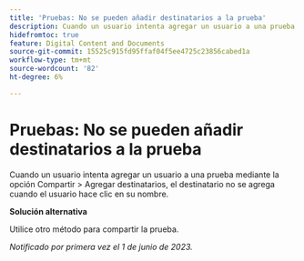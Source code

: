 ```yaml
---
title: 'Pruebas: No se pueden añadir destinatarios a la prueba'
description: Cuando un usuario intenta agregar un usuario a una prueba mediante la opción Compartir > Agregar destinatarios, el destinatario no se agrega cuando el usuario hace clic en su nombre.
hidefromtoc: true
feature: Digital Content and Documents
source-git-commit: 15525c915fd95ffaf04f5ee4725c23856cabed1a
workflow-type: tm+mt
source-wordcount: '82'
ht-degree: 6%

---
```



# Pruebas: No se pueden añadir destinatarios a la prueba

Cuando un usuario intenta agregar un usuario a una prueba mediante la opción Compartir > Agregar destinatarios, el destinatario no se agrega cuando el usuario hace clic en su nombre.

**Solución alternativa**

Utilice otro método para compartir la prueba.

_Notificado por primera vez el 1 de junio de 2023._
